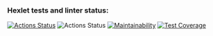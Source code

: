 ### Hexlet tests and linter status:
[![Actions Status](https://github.com/SpaceJumperdono/java-project-78/actions/workflows/hexlet-check.yml/badge.svg)](https://github.com/SpaceJumperdono/java-project-78/actions)
![Actions Status](https://github.com/SpaceJumperdono/java-project-71/workflows/main.yml/badge.svg)
[![Maintainability](https://api.codeclimate.com/v1/badges/4a89fcc8156a736b2809/maintainability)](https://codeclimate.com/github/SpaceJumperdono/java-project-78/maintainability)
[![Test Coverage](https://api.codeclimate.com/v1/badges/4a89fcc8156a736b2809/test_coverage)](https://codeclimate.com/github/SpaceJumperdono/java-project-78/test_coverage)
